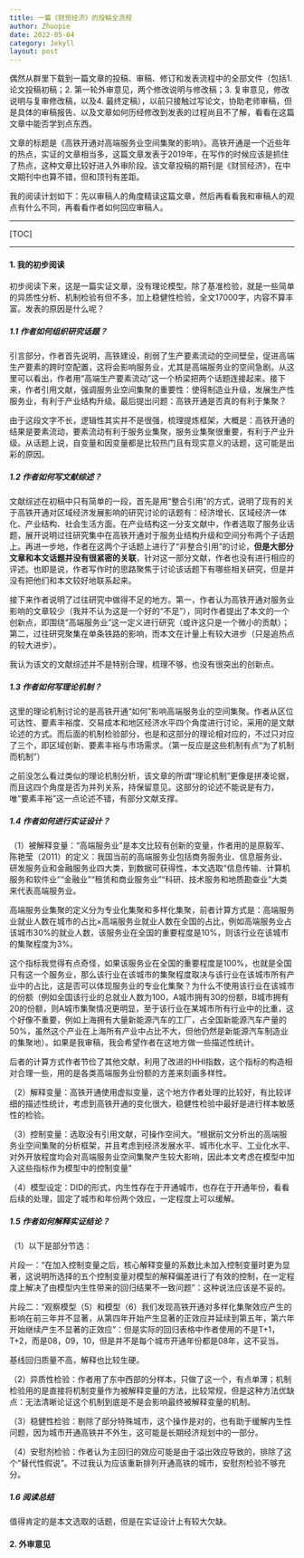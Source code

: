 ```yaml
---
title: 一篇《财贸经济》的投稿全流程
author: Zhuopie
date: 2022-05-04
category: Jekyll
layout: post
---
```


偶然从群里下载到一篇文章的投稿、审稿、修订和发表流程中的全部文件（包括1. 论文投稿初稿；2. 第一轮外审意见，两个修改说明与修改稿；3. 复审意见，修改说明与复审修改稿，以及4. 最终定稿），以前只接触过写论文，协助老师审稿，但是具体的审稿报告、以及文章如何历经修改到发表的过程尚且不了解，看看在这篇文章中能否学到点东西。

文章的标题是《高铁开通对高端服务业空间集聚的影响》。高铁开通是一个近些年的热点，实证的文章相当多，这篇文章发表于2019年，在写作的时候应该是抓住了热点，这种文章比较好进入外审阶段。该文章投稿的期刊是《财贸经济》，在中文期刊中也算不错，但和顶刊有差距。

我的阅读计划如下：先以审稿人的角度精读这篇文章，然后再看看我和审稿人的观点有什么不同，再看看作者如何回应审稿人。

---

[TOC]

---

#### 1. 我的初步阅读

初步阅读下来，这是一篇实证文章，没有理论模型。除了基准检验，就是一些简单的异质性分析、机制检验有但不多，加上稳健性检验，全文17000字，内容不算丰富。发表的原因是什么呢？

##### 1.1 作者如何组织研究话题？

引言部分，作者首先说明，高铁建设，削弱了生产要素流动的空间壁垒，促进高端生产要素的跨时空配置，这将会影响服务业，尤其是高端服务业的空间急剧。从这里可以看出，作者用“高端生产要素流动”这一个桥梁把两个话题连接起来。接下来，作者引用文献，强调服务业空间集聚的重要性：使得制造业升级，发展生产性服务业，有利于产业结构升级。最后提出问题：高铁开通是否真的有利于集聚？

由于这段文字不长，逻辑性其实并不是很强，梳理提炼框架，大概是：高铁开通的结果是要素流动，要素流动有利于服务业集聚，服务业集聚很重要，有利于产业升级。从话题上说，自变量和因变量都是比较热门且有现实意义的话题，这可能是出彩的原因。

##### 1.2 作者如何写文献综述？

文献综述在初稿中只有简单的一段，首先是用“整合引用”的方式，说明了现有的关于高铁开通对区域经济发展影响的研究讨论的话题有：经济增长、区域经济一体化、产业结构、社会生活方面。在产业结构这一分支文献中，作者选取了服务业话题，展开说明过往研究集中在高铁开通对于服务业结构升级和空间分布两个子话题上。再进一步地，作者在这两个子话题上进行了“非整合引用”的讨论，**但是大部分文章和本文话题并没有很紧密的关联**，针对这一部分文献，作者也没有进行相应的评述。也即是说，作者写作时的思路聚焦于讨论该话题下有哪些相关研究，但是并没有把他们和本文较好地联系起来。

接下来作者说明了过往研究中做得不足的地方。第一，作者认为高铁开通对服务业影响的文章较少（我并不认为这是一个好的“不足”），同时作者提出了本文的一个创新点，即围绕“高端服务业”这一定义进行研究（或许这只是一个微小的贡献）；第二，过往研究聚集在单条铁路的影响，而本文在计量上有较大进步（只是追热点的较大进步）。

我认为该文的文献综述并不是特别合理，梳理不够，也没有很突出的创新点。

##### 1.3 作者如何写理论机制？

这里的理论机制讨论的是高铁开通“如何”影响高端服务业的空间集聚。作者从区位可达性、要素丰裕度、交易成本和地区经济水平四个角度进行讨论，采用的是文献论述的方式。而后面的机制检验部分，也是和这部分的理论相对应的，不过只对应了三个，即区域创新、要素丰裕与市场需求。（第一反应是这些机制有点“为了机制而机制”）

之前没怎么看过类似的理论机制分析，该文章的所谓“理论机制”更像是拼凑论据，而且这四个角度是否为并列关系，持保留意见。这部分的论述不能说是有力，唯“要素丰裕”这一点论述不错，有部分文献支撑。

##### 1.4 作者如何进行实证设计？

（1）被解释变量：“高端服务业”是本文比较有创新的变量，作者用的是原毅军、陈艳莹（2011）的定义：我国当前的高端服务业包括商务服务业、信息服务业、研发服务业和金融服务业四大类，到数据可获得性，本文选取“信息传输、计算机服务和软件业”“金融业”“租赁和商业服务业”“科研、技术服务和地质勘查业”大类来代表高端服务业。

高端服务业集聚的定义分为专业化集聚和多样化集聚，前者计算方式是：高端服务业就业人数在城市的占比×高端服务业就业人数在全国的占比，例如高端服务业占该城市30%的就业人数，该服务业在全国的重要程度是10%，则该行业在该城市的集聚程度为3%。

这个指标我觉得有点奇怪，如果该服务业在全国的重要程度是100%，也就是全国只有这一个服务业，那么该行业在该城市的集聚程度取决与该行业在该城市所有产业中的占比，这是否可以体现服务业的专业化集聚？为什么不使用该行业在该城市的份额（例如全国该行业的总就业人数为100，A城市拥有30的份额，B城市拥有20的份额，则A城市集聚情况更明显，至于该行业在某城市所有行业中的比重，这个好像不重要，例如上海拥有大量新能源汽车的工厂，占全国新能源汽车产量的50%，虽然这个产业在上海所有产业中占比不大，但他仍然是新能源汽车制造业的集聚地）。如果是我审稿，我会希望作者在这地方做一些描述性统计。

后者的计算方式作者节俭了其他文献，利用了改进的HHI指数，这个指标的构造相对合理一些，用的是各类高端服务业份额的方差来刻画多样性。

（2）解释变量：高铁开通使用虚拟变量，这个地方作者处理的比较好，有比较详细的描述性统计，考虑到高铁开通的变化很大，稳健性检验中最好是进行样本敏感性的检验。

（3）控制变量：选取没有引用文献，可操作空间大。“根据前文分析出的高端服务业空间集聚的分析框架，并且考虑到经济发展水平、城市化水平、工业化水平、对外开放程度均会对高端服务业空间集聚产生较大影响，因此本文考虑在模型中加入这些指标作为模型中的控制变量”

（4）模型设定：DID的形式，内生性存在于开通城市，也存在于开通年份，看看后续的处理，固定了城市和年份两个效应，一定程度上可以缓解。

##### 1.5 作者如何解释实证结论？

（1）以下是部分节选：

片段一：“在加入控制变量之后，核心解释变量的系数比未加入控制变量时更为显著，这说明所选择的五个控制变量对模型的解释偏差进行了有效的控制，在一定程度上解决了由模型内生性带来的回归结果不一致问题”：这种说法应该是不妥的。

片段二：“观察模型（5）和模型（6）我们发现高铁开通对多样化集聚效应产生的影响在前三年并不显著，从第四年开始产生显著的正效应并延续到第五年，第六年开始继续产生不显著的正效应”：但是实际的回归表格中作者使用的不是T+1，T+2，而是08，09，10，但是并不是每个城市开通年份都是08年，这不妥当。

基线回归质量不高，解释也比较生硬。

（2）异质性检验：作者用了东中西部的分样本，只做了这一个，有点单薄；机制检验用的是直接将机制变量作为被解释变量的方法，比较常规，但是这种方法优缺点：无法清晰论证这个机制到底是不是会影响最终被解释变量的机制。

（3）稳健性检验：剔除了部分特殊城市，这个操作是对的，也有助于缓解内生性问题，因为城市开通高铁并不外生，这可能是长期经济规划中的一部分。

（4）安慰剂检验：作者认为主回归的效应可能是由于溢出效应导致的，排除了这个“替代性假说”。不过我认为应该重新排列开通高铁的城市，安慰剂检验不够充分。

##### 1.6 阅读总结

值得肯定的是本文选取的话题，但是在实证设计上有较大欠缺。

#### 2. 外审意见

